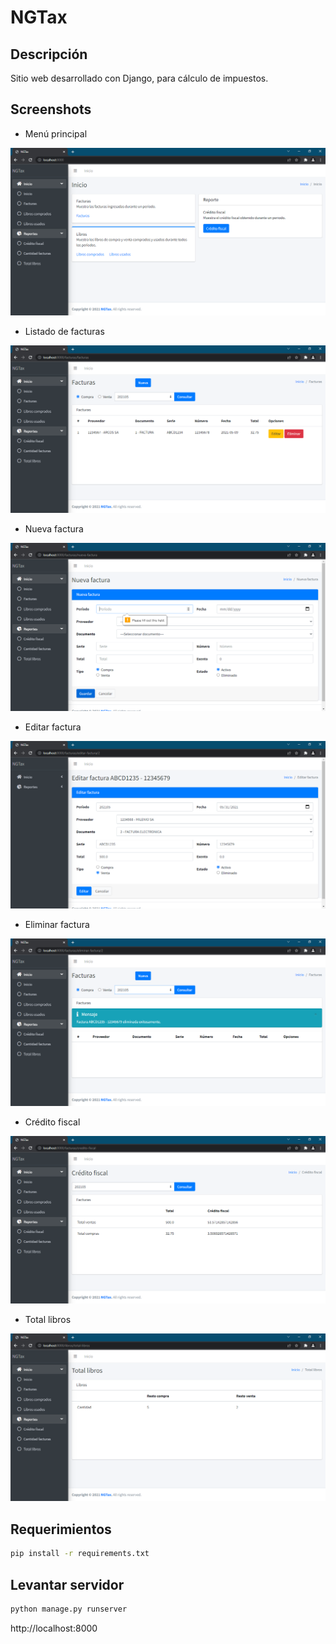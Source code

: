 # NGTax

## Descripción

Sitio web desarrollado con Django, para cálculo de impuestos.

## Screenshots

- Menú principal

![1](https://github.com/ngalicia/ngtax/raw/main/img/1.png)

- Listado de facturas

![2](https://github.com/ngalicia/ngtax/raw/main/img/2.png)

- Nueva factura

![3](https://github.com/ngalicia/ngtax/raw/main/img/3.png)

- Editar factura

![4](https://github.com/ngalicia/ngtax/raw/main/img/4.png)

- Eliminar factura

![5](https://github.com/ngalicia/ngtax/raw/main/img/5.png)

- Crédito fiscal

![6](https://github.com/ngalicia/ngtax/raw/main/img/6.png)

- Total libros

![7](https://github.com/ngalicia/ngtax/raw/main/img/7.png)

## Requerimientos

```bash
pip install -r requirements.txt
```

## Levantar servidor

```bash
python manage.py runserver
```

http://localhost:8000
